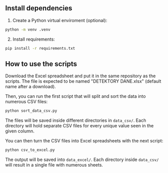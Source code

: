 ## Install dependencies
1. Create a Python virtual enviroment (optional):
```bash
python -m venv .venv
```
2. Install requirements:
```bash
pip install -r requirements.txt
```
## How to use the scripts
Download the Excel spreadsheet and put it in the same repository as the scripts. The file is expected to be named "DETEKTORY DANE.xlsx" (default name after a download).

Then, you can run the first script that will split and sort the data into numerous CSV files:
```bash
python sort_data_csv.py
```
The files will be saved inside different directories in `data_csv/`. Each directory will hold separate CSV files for every unique value seen in the given column.

You can then turn the CSV files into Excel spreadsheets with the next script:
```bash
python csv_to_excel.py
```
The output will be saved into `data_excel/`. Each directory inside `data_csv/` will result in a single file with numerous sheets.